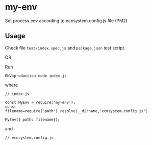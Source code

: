 # my-env
Set process.env according to ecosystem.config.js file (PM2)

## Usage

Check file `test/index.spec.js` and `package.json` test script.

OR 

Run

`ENV=production node index.js`

where

```
// index.js

const MyEnv = require('my-env');
const filename=require('path').resolve(__dirname,'ecosystem.config.js')

MyEnv({ path: filename});

```

and

```
// ecosystem.config.js


```

